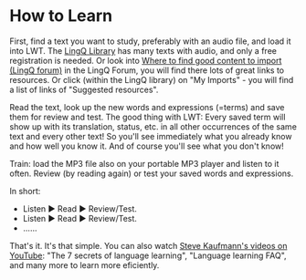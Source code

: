 # How to Learn

First, find a text you want to study, preferably with an audio file, and load it into LWT. 
The [LingQ Library](http://lingq.com) has many texts with audio, and only a free registration is needed. 
Or look into [Where to find good content to import (LingQ forum)](https://forum.lingq.com/t/where-to-find-good-content-to-import/2563) 
in the LingQ Forum, you will find there lots of great links to resources. 
Or click (within the LingQ library) on "My Imports" - you will find a list of links 
of "Suggested resources".

Read the text, look up the new words and expressions (=terms) and save them for review and test. 
The good thing with LWT: Every saved term will show up with its translation, 
status, etc. in all other occurrences of the same text and every other text! 
So you'll see immediately what you already know and how well you know it. 
And of course you'll see what you don't know!

Train: load the MP3 file also on your portable MP3 player and listen to it often. 
Review (by reading again) or test your saved words and expressions.  

In short:

* Listen ▶ Read ▶ Review/Test.  
* Listen ▶ Read ▶ Review/Test.  
* ......  

That's it. It's that simple. You can also watch 
[Steve Kaufmann's videos on YouTube](https://www.youtube.com/@Thelinguist): 
"The 7 secrets of language learning", "Language learning FAQ", and many more to learn more eficiently.
